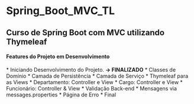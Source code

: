# Spring_Boot_MVC_TL
<h2>Curso de Spring Boot com MVC utilizando Thymeleaf</h2>

<h4>Features do Projeto em Desenvolvimento</h4>
* Iniciando Desenvolvimento do Projeto. <strong>-> FINALIZADO</strong>
* Classes de Domínio
* Camada de Persistência
* Camada de Serviço
* Thymeleaf para as Views
* Departamento: Controller e View
* Cargo: Controller e View
* Funcionário: Controller & View
* Validação Back-end
* Mensagens via messages.properties
* Página de Erro
* Final
